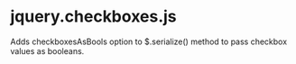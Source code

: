 jquery.checkboxes.js
====================

Adds checkboxesAsBools option to $.serialize() method to pass checkbox values as booleans.
